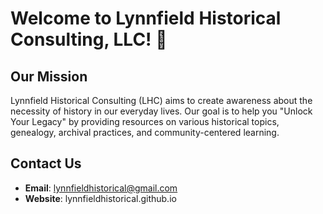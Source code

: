 # Welcome to Lynnfield Historical Consulting, LLC! 👋

## Our Mission

Lynnfield Historical Consulting (LHC) aims to create awareness about the necessity of history in our everyday lives. Our goal is to help you "Unlock Your Legacy" by providing resources on various historical topics, genealogy, archival practices, and community-centered learning. 

## Contact Us

- **Email**: lynnfieldhistorical@gmail.com
- **Website**: lynnfieldhistorical.github.io 

